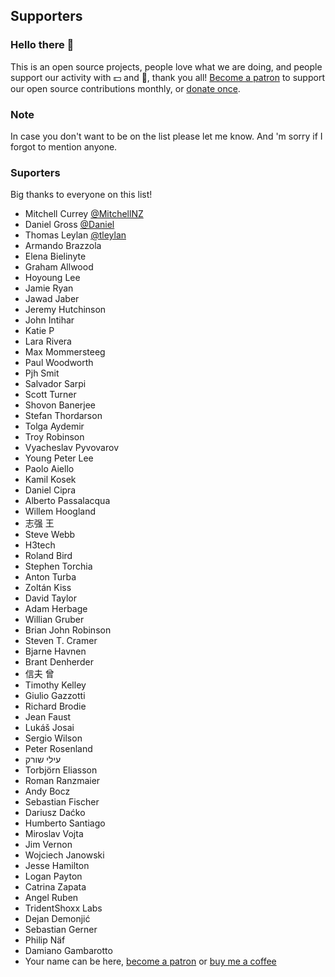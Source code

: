 ## Supporters

### Hello there 👋

This is an open source projects, people love what we are doing, and people support our activity with 💵 and 🤑, thank you all! [Become a patron](https://www.patreon.com/mladenmacanovic) to support our open source contributions monthly, or [donate once](https://www.buymeacoffee.com/mladenmacanovic).

### Note

In case you don't want to be on the list please let me know. And 'm sorry if I forgot to mention anyone.

### Suporters

 Big thanks to everyone on this list!

- Mitchell Currey [@MitchellNZ](https://github.com/MitchellNZ)
- Daniel Gross [@Daniel](https://github.com/belucha)
- Thomas Leylan [@tleylan](https://github.com/tleylan)
- Armando Brazzola
- Elena Bielinyte
- Graham Allwood
- Hoyoung Lee
- Jamie Ryan
- Jawad Jaber
- Jeremy Hutchinson
- John Intihar
- Katie P
- Lara Rivera
- Max Mommersteeg
- Paul Woodworth
- Pjh Smit
- Salvador Sarpi
- Scott Turner
- Shovon Banerjee
- Stefan Thordarson
- Tolga Aydemir
- Troy Robinson
- Vyacheslav Pyvovarov
- Young Peter Lee
- Paolo Aiello
- Kamil Kosek
- Daniel Cipra
- Alberto Passalacqua
- Willem Hoogland
- 志强 王
- Steve Webb
- H3tech
- Roland Bird
- Stephen Torchia
- Anton Turba
- Zoltán Kiss
- David Taylor
- Adam Herbage
- Willian Gruber
- Brian John Robinson
- Steven T. Cramer
- Bjarne Havnen
- Brant Denherder
- 信夫 曾
- Timothy Kelley
- Giulio Gazzotti
- Richard Brodie
- Jean Faust
- Lukáš Josai
- Sergio Wilson
- Peter Rosenland
- עילי שורק
- Torbjörn Eliasson
- Roman Ranzmaier
- Andy Bocz
- Sebastian Fischer
- Dariusz Daćko
- Humberto Santiago
- Miroslav Vojta
- Jim Vernon
- Wojciech Janowski
- Jesse Hamilton
- Logan Payton
- Catrina Zapata
- Angel Ruben
- TridentShoxx Labs
- Dejan Demonjić
- Sebastian Gerner
- Philip Näf
- Damiano Gambarotto
- Your name can be here, [become a patron](https://www.patreon.com/mladenmacanovic) or [buy me a coffee](https://www.buymeacoffee.com/mladenmacanovic)
